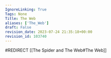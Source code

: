 ```yaml
---
IgnoreLinking: True
Tags: None
Title: The Web
aliases: ['The_Web']
draft: False
revision_date: 2023-07-24 21:35:18+00:00
revision_id: 103740
---
```


#REDIRECT [[The Spider and The Web#The Web]]